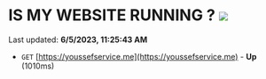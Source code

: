 # IS MY WEBSITE RUNNING ? [![](https://img.shields.io/static/v1?label=Sponsor&message=%E2%9D%A4&logo=GitHub&color=%23fe8e86)](https://github.com/sponsors/<username>)

Last updated: **6/5/2023, 11:25:43 AM**

- `GET` [https://youssefservice.me](https://youssefservice.me) - **Up** (1010ms)
